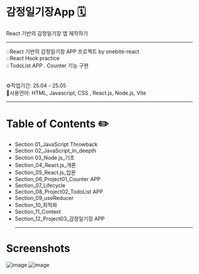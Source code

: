 # 감정일기장App 🗓️
React 기반의 감정일기장 앱 제작하기

<hr>
💡React 기반의 감정일기장 APP 프로젝트 by onebite-react <br>
💡React Hook practice<br>
💡TodoList APP . Counter 기능 구현<br>
<br>
<br>
⚙️작업기간: 25.04 - 25.05 <br>
🌱사용언어: HTML, Javascript, CSS , React.js, Node.js, Vite
<hr>


# Table of Contents ✏️
* Section 01_JavaScript Throwback <br>
* Section 02_JavaScript_In_deepth <br>
* Section 03_Node.js_기초 <br>
* Section_04_React.js_개론 <br>
* Section_05_React.js_입문 <br>
* Section_06_Project01_Counter APP <br> 
* Section_07_Lifecycle <br>
* Section_08_Project02_TodoList APP <br>
* Section_09_useReducer <br>
* Section_10_최적화 <br>
* Section_11_Context <br>
* Section_12_Project03_감정일기장 APP <br>
  <hr>

# Screenshots
![image](https://github.com/user-attachments/assets/f39832c1-957b-47dd-841d-665563dd13c7) ![image](https://github.com/user-attachments/assets/e5967d2d-857a-46c3-bb39-83c5fd094ae5)





<!--
## Setup
What are the project requirements/dependencies? Where are they listed? A requirements.txt or a Pipfile.lock file perhaps? Where is it located?

Proceed to describe how to install / setup one's local environment / get started with the project.


## Usage
How does one go about using it?
Provide various use cases and code examples here.

`write-your-code-here`


## Project Status
Project is: _in progress_ / _complete_ / _no longer being worked on_. If you are no longer working on it, provide reasons why.


## Room for Improvement
Include areas you believe need improvement / could be improved. Also add TODOs for future development.

Room for improvement:
- Improvement to be done 1
- Improvement to be done 2

To do:
- Feature to be added 1
- Feature to be added 2


## Acknowledgements
Give credit here.
- This project was inspired by...
- This project was based on [this tutorial](https://www.example.com).
- Many thanks to...


## Contact
Created by [@flynerdpl](https://www.flynerd.pl/) - feel free to contact me!


<!-- Optional -->
<!-- ## License -->
<!-- This project is open source and available under the [... License](). -->

<!-- You don't have to include all sections - just the one's relevant to your project -->



